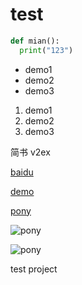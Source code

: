 # test

```python
def mian():
  print("123")
```

- demo1
- demo2
- demo3

1. demo1
2. demo2
3. demo3

简书
v2ex


[baidu](https://www.baidu.com)

[demo](./demo.html)

[pony](https://tse2-mm.cn.bing.net/th/id/OIP-C.-rnOIvgRArHQ-hwaIHVVyQHaHA?pid=ImgDet&rs=1)

![pony](https://tse2-mm.cn.bing.net/th/id/OIP-C.-rnOIvgRArHQ-hwaIHVVyQHaHA?pid=ImgDet&rs=1)

![pony](asdfadsfadsf)


test project
